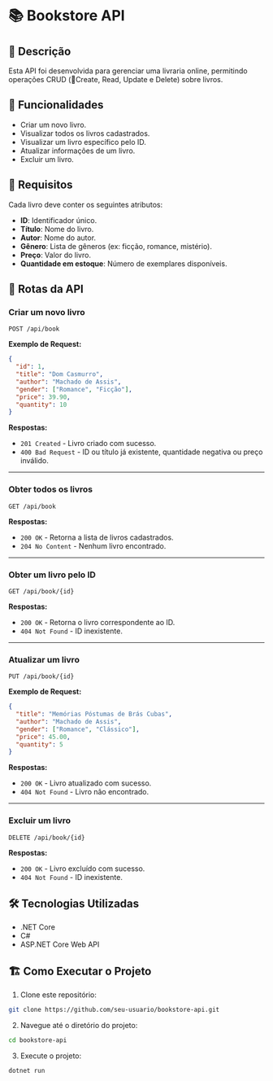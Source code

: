 # 📚 Bookstore API

## 📖 Descrição

Esta API foi desenvolvida para gerenciar uma livraria online, permitindo operações CRUD (Create, Read, Update e Delete) sobre livros.

## 🚀 Funcionalidades

- Criar um novo livro.
- Visualizar todos os livros cadastrados.
- Visualizar um livro específico pelo ID.
- Atualizar informações de um livro.
- Excluir um livro.

## 📌 Requisitos

Cada livro deve conter os seguintes atributos:
- **ID**: Identificador único.
- **Título**: Nome do livro.
- **Autor**: Nome do autor.
- **Gênero**: Lista de gêneros (ex: ficção, romance, mistério).
- **Preço**: Valor do livro.
- **Quantidade em estoque**: Número de exemplares disponíveis.

## 📡 Rotas da API

### Criar um novo livro
`POST /api/book`

**Exemplo de Request:**
```json
{
  "id": 1,
  "title": "Dom Casmurro",
  "author": "Machado de Assis",
  "gender": ["Romance", "Ficção"],
  "price": 39.90,
  "quantity": 10
}
```

**Respostas:**
- `201 Created` - Livro criado com sucesso.
- `400 Bad Request` - ID ou título já existente, quantidade negativa ou preço inválido.

---

### Obter todos os livros
`GET /api/book`

**Respostas:**
- `200 OK` - Retorna a lista de livros cadastrados.
- `204 No Content` - Nenhum livro encontrado.

---

### Obter um livro pelo ID
`GET /api/book/{id}`

**Respostas:**
- `200 OK` - Retorna o livro correspondente ao ID.
- `404 Not Found` - ID inexistente.

---

### Atualizar um livro
`PUT /api/book/{id}`

**Exemplo de Request:**
```json
{
  "title": "Memórias Póstumas de Brás Cubas",
  "author": "Machado de Assis",
  "gender": ["Romance", "Clássico"],
  "price": 45.00,
  "quantity": 5
}
```

**Respostas:**
- `200 OK` - Livro atualizado com sucesso.
- `404 Not Found` - Livro não encontrado.

---

### Excluir um livro
`DELETE /api/book/{id}`

**Respostas:**
- `200 OK` - Livro excluído com sucesso.
- `404 Not Found` - ID inexistente.

## 🛠 Tecnologias Utilizadas
- .NET Core
- C#
- ASP.NET Core Web API

## 🏗 Como Executar o Projeto

1. Clone este repositório:
```sh
git clone https://github.com/seu-usuario/bookstore-api.git
```

2. Navegue até o diretório do projeto:
```sh
cd bookstore-api
```

3. Execute o projeto:
```sh
dotnet run
```

